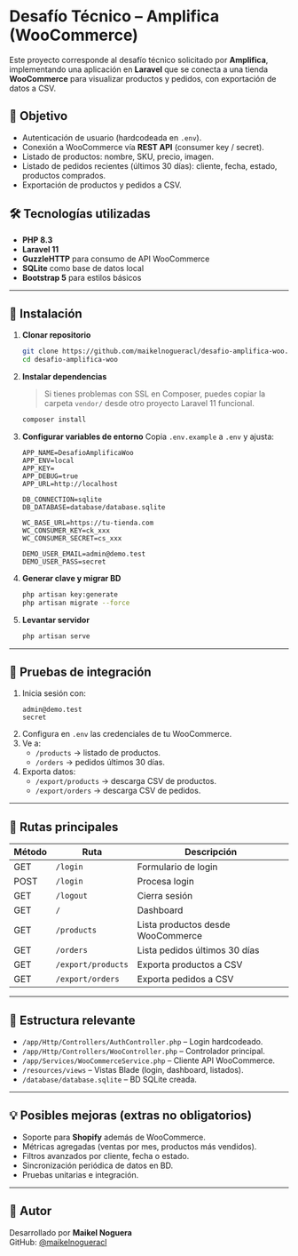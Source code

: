# Desafío Técnico – Amplifica (WooCommerce)

Este proyecto corresponde al desafío técnico solicitado por **Amplifica**, implementando una aplicación en **Laravel** que se conecta a una tienda **WooCommerce** para visualizar productos y pedidos, con exportación de datos a CSV.

## 📌 Objetivo

- Autenticación de usuario (hardcodeada en `.env`).
- Conexión a WooCommerce vía **REST API** (consumer key / secret).
- Listado de productos: nombre, SKU, precio, imagen.
- Listado de pedidos recientes (últimos 30 días): cliente, fecha, estado, productos comprados.
- Exportación de productos y pedidos a CSV.

## 🛠 Tecnologías utilizadas

- **PHP 8.3**  
- **Laravel 11**  
- **GuzzleHTTP** para consumo de API WooCommerce  
- **SQLite** como base de datos local  
- **Bootstrap 5** para estilos básicos  

---

## 🚀 Instalación

1. **Clonar repositorio**
   ```bash
   git clone https://github.com/maikelnogueracl/desafio-amplifica-woo.git
   cd desafio-amplifica-woo
   ```

2. **Instalar dependencias**
   > Si tienes problemas con SSL en Composer, puedes copiar la carpeta `vendor/` desde otro proyecto Laravel 11 funcional.
   ```bash
   composer install
   ```

3. **Configurar variables de entorno**
   Copia `.env.example` a `.env` y ajusta:
   ```env
   APP_NAME=DesafioAmplificaWoo
   APP_ENV=local
   APP_KEY=
   APP_DEBUG=true
   APP_URL=http://localhost

   DB_CONNECTION=sqlite
   DB_DATABASE=database/database.sqlite

   WC_BASE_URL=https://tu-tienda.com
   WC_CONSUMER_KEY=ck_xxx
   WC_CONSUMER_SECRET=cs_xxx

   DEMO_USER_EMAIL=admin@demo.test
   DEMO_USER_PASS=secret
   ```

4. **Generar clave y migrar BD**
   ```bash
   php artisan key:generate
   php artisan migrate --force
   ```

5. **Levantar servidor**
   ```bash
   php artisan serve
   ```

---

## 🧪 Pruebas de integración

1. Inicia sesión con:
   ```
   admin@demo.test
   secret
   ```
2. Configura en `.env` las credenciales de tu WooCommerce.
3. Ve a:
   - `/products` → listado de productos.
   - `/orders` → pedidos últimos 30 días.
4. Exporta datos:
   - `/export/products` → descarga CSV de productos.
   - `/export/orders` → descarga CSV de pedidos.

---

## 🔗 Rutas principales

| Método | Ruta                 | Descripción                              |
|--------|----------------------|------------------------------------------|
| GET    | `/login`              | Formulario de login                      |
| POST   | `/login`              | Procesa login                            |
| GET    | `/logout`             | Cierra sesión                            |
| GET    | `/`                   | Dashboard                                |
| GET    | `/products`           | Lista productos desde WooCommerce        |
| GET    | `/orders`             | Lista pedidos últimos 30 días            |
| GET    | `/export/products`    | Exporta productos a CSV                  |
| GET    | `/export/orders`      | Exporta pedidos a CSV                    |

---

## 📂 Estructura relevante

- `/app/Http/Controllers/AuthController.php` – Login hardcodeado.
- `/app/Http/Controllers/WooController.php` – Controlador principal.
- `/app/Services/WooCommerceService.php` – Cliente API WooCommerce.
- `/resources/views` – Vistas Blade (login, dashboard, listados).
- `/database/database.sqlite` – BD SQLite creada.

---

## 💡 Posibles mejoras (extras no obligatorios)

- Soporte para **Shopify** además de WooCommerce.
- Métricas agregadas (ventas por mes, productos más vendidos).
- Filtros avanzados por cliente, fecha o estado.
- Sincronización periódica de datos en BD.
- Pruebas unitarias e integración.

---

## 👤 Autor

Desarrollado por **Maikel Noguera**  
GitHub: [@maikelnogueracl](https://github.com/maikelnogueracl)
